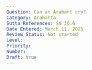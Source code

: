 ```yaml
---
Question: Can an Arahant cry?
Category: Arahatta
Sutta References: SN 36.6
Date Entered: March 11, 2025
Review Status: Not started
Level: 
Priority: 
Number: 
Draft: true
---
```

